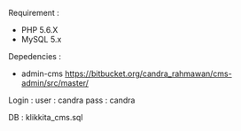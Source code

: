 Requirement :
- PHP 5.6.X
- MySQL 5.x

Depedencies :
- admin-cms https://bitbucket.org/candra_rahmawan/cms-admin/src/master/

Login :
user : candra
pass : candra

DB :
klikkita_cms.sql


